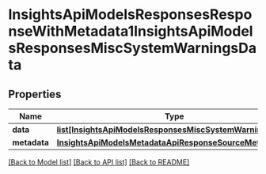 # InsightsApiModelsResponsesResponseWithMetadata1InsightsApiModelsResponsesMiscSystemWarningsData

## Properties
Name | Type | Description | Notes
------------ | ------------- | ------------- | -------------
**data** | [**list[InsightsApiModelsResponsesMiscSystemWarningsData]**](InsightsApiModelsResponsesMiscSystemWarningsData.md) |  | [optional] 
**metadata** | [**InsightsApiModelsMetadataApiResponseSourceMetadata**](InsightsApiModelsMetadataApiResponseSourceMetadata.md) |  | [optional] 

[[Back to Model list]](../README.md#documentation-for-models) [[Back to API list]](../README.md#documentation-for-api-endpoints) [[Back to README]](../README.md)

